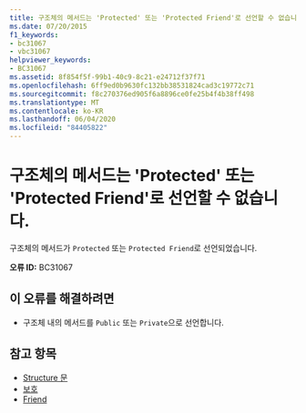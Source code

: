 ```yaml
---
title: 구조체의 메서드는 'Protected' 또는 'Protected Friend'로 선언할 수 없습니다.
ms.date: 07/20/2015
f1_keywords:
- bc31067
- vbc31067
helpviewer_keywords:
- BC31067
ms.assetid: 8f854f5f-99b1-40c9-8c21-e24712f37f71
ms.openlocfilehash: 6ff9ed0b9630fc132bb38531824cad3c19772c71
ms.sourcegitcommit: f8c270376ed905f6a8896ce0fe25b4f4b38ff498
ms.translationtype: MT
ms.contentlocale: ko-KR
ms.lasthandoff: 06/04/2020
ms.locfileid: "84405822"
---
```

# <a name="method-in-a-structure-cannot-be-declared-protected-or-protected-friend"></a>구조체의 메서드는 'Protected' 또는 'Protected Friend'로 선언할 수 없습니다.
구조체의 메서드가 `Protected` 또는 `Protected Friend`로 선언되었습니다.  
  
 **오류 ID:** BC31067  
  
## <a name="to-correct-this-error"></a>이 오류를 해결하려면  
  
- 구조체 내의 메서드를 `Public` 또는 `Private`으로 선언합니다.  
  
## <a name="see-also"></a>참고 항목

- [Structure 문](../language-reference/statements/structure-statement.md)
- [보호](../language-reference/modifiers/protected.md)
- [Friend](../language-reference/modifiers/friend.md)
